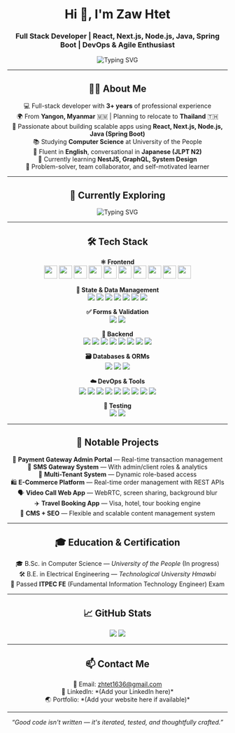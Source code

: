 <h1 align="center">Hi 👋, I'm Zaw Htet</h1>
<h3 align="center">Full Stack Developer | React, Next.js, Node.js, Java, Spring Boot | DevOps & Agile Enthusiast</h3>

<p align="center">
  <img src="https://readme-typing-svg.demolab.com?font=Fira+Code&pause=1000&center=true&width=500&lines=Frontend+%2F+Backend+Engineer;Full+Stack+JavaScript+Developer;React+%2B+Next.js+%2B+Spring+Boot;Always+Learning+New+Tech+%F0%9F%9A%80" alt="Typing SVG" />
</p>

---

<h2 align="center">👨‍💻 About Me</h2>

<p align="center">
💻 Full-stack developer with <strong>3+ years</strong> of professional experience <br/>
🌍 From <strong>Yangon, Myanmar</strong> 🇲🇲 | Planning to relocate to <strong>Thailand</strong> 🇹🇭 <br/>
🔧 Passionate about building scalable apps using <strong>React, Next.js, Node.js, Java (Spring Boot)</strong> <br/>
📚 Studying <strong>Computer Science</strong> at University of the People <br/>
💬 Fluent in <strong>English</strong>, conversational in <strong>Japanese (JLPT N2)</strong> <br/>
🌱 Currently learning <strong>NestJS, GraphQL, System Design</strong> <br/>
🧠 Problem-solver, team collaborator, and self-motivated learner <br/>
</p>

---

<h2 align="center">🤖 Currently Exploring</h2>

<p align="center">
  <img src="https://readme-typing-svg.demolab.com?font=Fira+Code&pause=1000&center=true&vCenter=true&width=500&lines=Learning+about+AI+%F0%9F%94%96;Machine+Learning+%F0%9F%92%BB;Deep+Learning+%F0%9F%94%8A;Large+Language+Models+%F0%9F%A7%A0+like+ChatGPT" alt="Typing SVG" />
</p>

---

<h2 align="center">🛠️ Tech Stack</h2>

<p align="center">
<b>⚛️ Frontend</b><br/>
<img src="https://img.shields.io/badge/JavaScript-F7DF1E?style=flat-square&logo=javascript&logoColor=black" height="30"/>
<img src="https://img.shields.io/badge/TypeScript-3178C6?style=flat-square&logo=typescript" height="30"/>
<img src="https://img.shields.io/badge/React-61DAFB?style=flat-square&logo=react" height="30"/>
<img src="https://img.shields.io/badge/Next.js-000000?style=flat-square&logo=next.js" height="30"/>
<img src="https://img.shields.io/badge/Vue.js-4FC08D?style=flat-square&logo=vue.js" height="30"/>
<img src="https://img.shields.io/badge/Tailwind_CSS-38B2AC?style=flat-square&logo=tailwind-css" height="30"/>
<img src="https://img.shields.io/badge/Bootstrap-7952B3?style=flat-square&logo=bootstrap" height="30"/>
<img src="https://img.shields.io/badge/MUI-007FFF?style=flat-square&logo=mui" height="30"/>
<img src="https://img.shields.io/badge/Ant_Design-1677FF?style=flat-square&logo=ant-design" height="30"/>
<img src="https://img.shields.io/badge/Shadcn/UI-8B5CF6?style=flat-square&logo=radix-ui" height="30"/>
</p>


<p align="center">
<b>🧠 State & Data Management</b><br/>
<img src="https://img.shields.io/badge/Redux-764ABC?style=flat-square&logo=redux"/>
<img src="https://img.shields.io/badge/Redux_Toolkit-764ABC?style=flat-square&logo=redux"/>
<img src="https://img.shields.io/badge/RTK_Query-FF4154?style=flat-square&logo=redux"/>
<img src="https://img.shields.io/badge/React_Query-FF4154?style=flat-square&logo=react-query"/>
<img src="https://img.shields.io/badge/TanStack_Query-FF4154?style=flat-square&logo=tanstack"/>
<img src="https://img.shields.io/badge/Zustand-000000?style=flat-square&logo=react"/>
<img src="https://img.shields.io/badge/SWR-000000?style=flat-square&logo=vercel"/>
</p>

<p align="center">
<b>✅ Forms & Validation</b><br/>
<img src="https://img.shields.io/badge/Zod-8B5CF6?style=flat-square&logo=zod"/>
<img src="https://img.shields.io/badge/React_Hook_Form-EC5990?style=flat-square&logo=reacthookform"/>
</p>

<p align="center">
<b>🧰 Backend</b><br/>
<img src="https://img.shields.io/badge/Node.js-339933?style=flat-square&logo=node.js"/>
<img src="https://img.shields.io/badge/Express.js-000000?style=flat-square&logo=express"/>
<img src="https://img.shields.io/badge/Java_SE-007396?style=flat-square&logo=java"/>
<img src="https://img.shields.io/badge/Java_EE-007396?style=flat-square&logo=java"/>
<img src="https://img.shields.io/badge/Spring_Boot-6DB33F?style=flat-square&logo=spring"/>
<img src="https://img.shields.io/badge/Firebase-FFCA28?style=flat-square&logo=firebase"/>
<img src="https://img.shields.io/badge/Socket.io-010101?style=flat-square&logo=socket.io"/>
<img src="https://img.shields.io/badge/WebRTC-333333?style=flat-square&logo=webrtc"/>
</p>

<p align="center">
<b>🗃️ Databases & ORMs</b><br/>
<img src="https://img.shields.io/badge/MongoDB-47A248?style=flat-square&logo=mongodb"/>
<img src="https://img.shields.io/badge/Mongoose-800000?style=flat-square&logo=mongoose"/>
<img src="https://img.shields.io/badge/MySQL-4479A1?style=flat-square&logo=mysql"/>
</p>

<p align="center">
<b>☁️ DevOps & Tools</b><br/>
<img src="https://img.shields.io/badge/AWS-232F3E?style=flat-square&logo=amazon-aws"/>
<img src="https://img.shields.io/badge/AWS_S3-569A31?style=flat-square&logo=amazon-aws"/>
<img src="https://img.shields.io/badge/Docker-2496ED?style=flat-square&logo=docker"/>
<img src="https://img.shields.io/badge/PM2-2B037A?style=flat-square&logo=npm"/>
<img src="https://img.shields.io/badge/Nginx-009639?style=flat-square&logo=nginx"/>
<img src="https://img.shields.io/badge/Apache-D22128?style=flat-square&logo=apache"/>
<img src="https://img.shields.io/badge/Git-F05032?style=flat-square&logo=git"/>
<img src="https://img.shields.io/badge/GitHub-181717?style=flat-square&logo=github"/>
<img src="https://img.shields.io/badge/VS_Code-007ACC?style=flat-square&logo=visual-studio-code"/>
</p>

<p align="center">
<b>🧪 Testing</b><br/>
<img src="https://img.shields.io/badge/Jest-C21325?style=flat-square&logo=jest"/>
<img src="https://img.shields.io/badge/React_Testing_Library-E33332?style=flat-square&logo=testing-library"/>
</p>

---

<h2 align="center">🧩 Notable Projects</h2>

<p align="center">
🔐 <strong>Payment Gateway Admin Portal</strong> — Real-time transaction management <br/>
📨 <strong>SMS Gateway System</strong> — With admin/client roles & analytics <br/>
🏢 <strong>Multi-Tenant System</strong> — Dynamic role-based access <br/>
🛍 <strong>E-Commerce Platform</strong> — Real-time order management with REST APIs <br/>
🗣 <strong>Video Call Web App</strong> — WebRTC, screen sharing, background blur <br/>
✈️ <strong>Travel Booking App</strong> — Visa, hotel, tour booking engine <br/>
🧾 <strong>CMS + SEO</strong> — Flexible and scalable content management system <br/>
</p>

---

<h2 align="center">🎓 Education & Certification</h2>

<p align="center">
🎓 B.Sc. in Computer Science — <em>University of the People</em> (In progress) <br/>
🛠 B.E. in Electrical Engineering — <em>Technological University Hmawbi</em> <br/>
🧠 Passed <strong>ITPEC FE</strong> (Fundamental Information Technology Engineer) Exam <br/>
</p>

---

<h2 align="center">📈 GitHub Stats</h2>

<p align="center">
  <img src="https://github-readme-stats.vercel.app/api?username=zawhtet1636&show_icons=true&theme=radical" />
  <img src="https://github-readme-streak-stats.herokuapp.com/?user=zawhtet1636&theme=radical" />
</p>

---

<h2 align="center">📫 Contact Me</h2>

<p align="center">
📧 Email: <a href="mailto:zhtet1636@gmail.com">zhtet1636@gmail.com</a> <br/>
💼 LinkedIn: *(Add your LinkedIn here)* <br/>
🌏 Portfolio: *(Add your website here if available)* <br/>
</p>

---

<p align="center"><i>“Good code isn't written — it's iterated, tested, and thoughtfully crafted.”</i></p>

